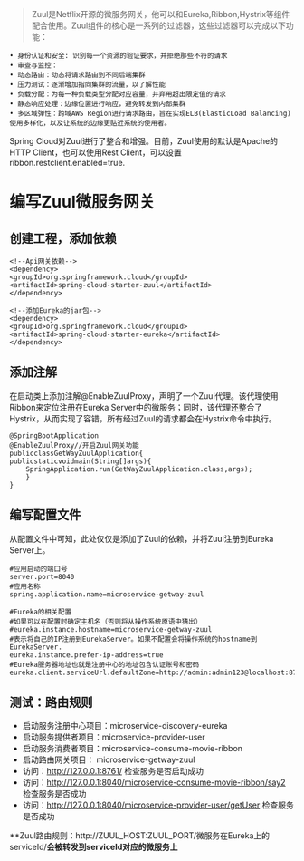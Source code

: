 >Zuul是Netflix开源的微服务网关，他可以和Eureka,Ribbon,Hystrix等组件配合使用。Zuul组件的核心是一系列的过滤器，这些过滤器可以完成以下功能：

    • 身份认证和安全: 识别每一个资源的验证要求，并拒绝那些不符的请求
    • 审查与监控：
    • 动态路由：动态将请求路由到不同后端集群
    • 压力测试：逐渐增加指向集群的流量，以了解性能
    • 负载分配：为每一种负载类型分配对应容量，并弃用超出限定值的请求
    • 静态响应处理：边缘位置进行响应，避免转发到内部集群
    • 多区域弹性：跨域AWS Region进行请求路由，旨在实现ELB(ElasticLoad Balancing)使用多样化，以及让系统的边缘更贴近系统的使用者。
	
Spring Cloud对Zuul进行了整合和增强。目前，Zuul使用的默认是Apache的HTTP Client，也可以使用Rest Client，可以设置ribbon.restclient.enabled=true.

# 编写Zuul微服务网关

## 创建工程，添加依赖

    <!--Api网关依赖-->
    <dependency>
    <groupId>org.springframework.cloud</groupId>
    <artifactId>spring-cloud-starter-zuul</artifactId>
    </dependency>

	<!--添加Eureka的jar包-->
	<dependency>
	<groupId>org.springframework.cloud</groupId>
	<artifactId>spring-cloud-starter-eureka</artifactId>
	</dependency>

## 添加注解

在启动类上添加注解@EnableZuulProxy，声明了一个Zuul代理。该代理使用Ribbon来定位注册在Eureka Server中的微服务；同时，该代理还整合了Hystrix，从而实现了容错，所有经过Zuul的请求都会在Hystrix命令中执行。

	@SpringBootApplication
	@EnableZuulProxy//开启Zuul网关功能
	publicclassGetWayZuulApplication{
	publicstaticvoidmain(String[]args){
		SpringApplication.run(GetWayZuulApplication.class,args);
		}
	}


## 编写配置文件

从配置文件中可知，此处仅仅是添加了Zuul的依赖，并将Zuul注册到Eureka Server上。

	#应用启动的端口号
	server.port=8040
	#应用名称
	spring.application.name=microservice-getway-zuul

	#Eureka的相关配置
	#如果可以在配置时确定主机名（否则将从操作系统原语中猜出）
	#eureka.instance.hostname=microservice-getway-zuul
	#表示将自己的IP注册到EurekaServer。如果不配置会将操作系统的hostname到EurekaServer.
	eureka.instance.prefer-ip-address=true
	#Eureka服务器地址也就是注册中心的地址包含认证账号和密码
	eureka.client.serviceUrl.defaultZone=http://admin:admin123@localhost:8761/eureka


## 测试：路由规则


- 启动服务注册中心项目：microservice-discovery-eureka
- 启动服务提供者项目：microservice-provider-user
- 启动服务消费者项目：microservice-consume-movie-ribbon
- 启动路由网关项目： microservice-getway-zuul
- 访问：http://127.0.0.1:8761/  检查服务是否启动成功
- 访问：http://127.0.0.1:8040/microservice-consume-movie-ribbon/say2   检查服务是否成功
- 访问：http://127.0.0.1:8040/microservice-provider-user/getUser   检查服务是否成功

**Zuul路由规则：http://ZUUL_HOST:ZUUL_PORT/微服务在Eureka上的serviceId/**会被转发到serviceId对应的微服务上**

